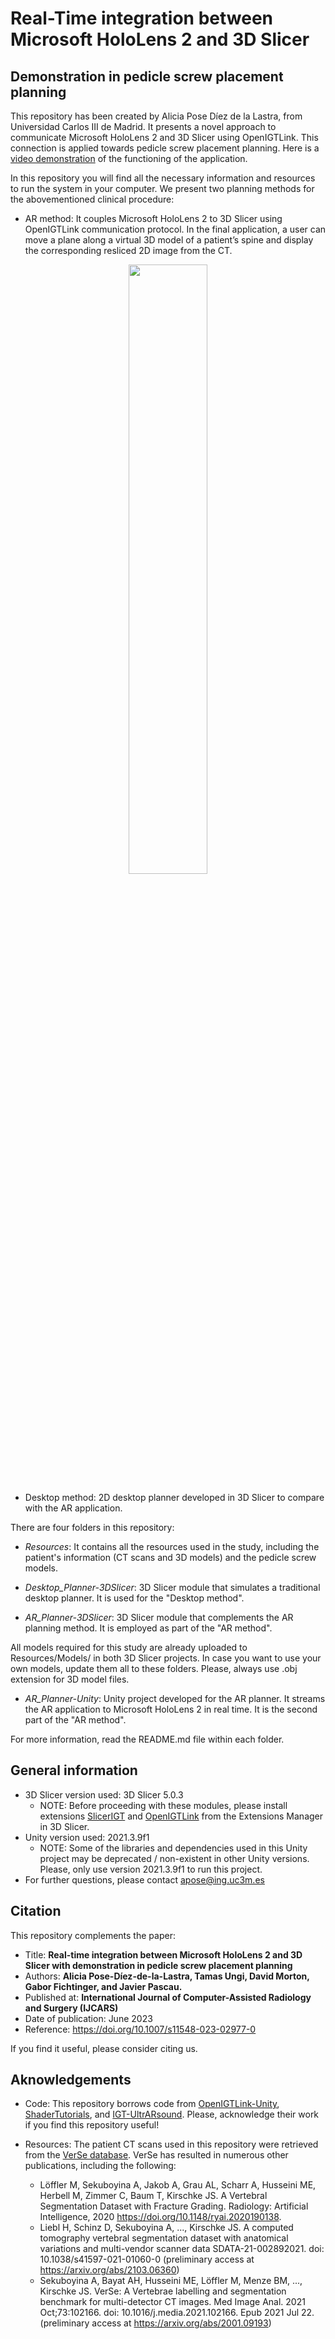 # Real-Time integration between Microsoft HoloLens 2 and 3D Slicer
## Demonstration in pedicle screw placement planning

This repository has been created by Alicia Pose Díez de la Lastra, from Universidad Carlos III de Madrid. It presents a novel approach to communicate Microsoft HoloLens 2 and 3D Slicer using OpenIGTLink. This connection is applied towards pedicle screw placement planning. Here is a [video demonstration](https://www.youtube.com/watch?v=35WiSceP94Q&t=1s) of the functioning of the application. 

In this repository you will find all the necessary information and resources to run the system in your computer. We present two planning methods for the abovementioned clinical procedure:

 - AR method: It couples Microsoft HoloLens 2 to 3D Slicer using OpenIGTLink communication protocol. In the final application, a user can move a plane along a virtual 3D model of a patient’s spine and display the corresponding resliced 2D image from the CT.

<p align="center">
  <img src="https://user-images.githubusercontent.com/66890913/212952842-74105c36-9962-48a7-9aee-a0757d6b92d7.jpg" width=50%>
</p>


 - Desktop method: 2D desktop planner developed in 3D Slicer to compare with the AR application.

There are four folders in this repository:

 - *Resources*: It contains all the resources used in the study, including the patient's information (CT scans and 3D models) and the pedicle screw models.

 - *Desktop_Planner-3DSlicer*: 3D Slicer module that simulates a traditional desktop planner. It is used for the "Desktop method".

 - *AR_Planner-3DSlicer*: 3D Slicer module that complements the AR planning method. It is employed as part of the "AR method".

All models required for this study are already uploaded to Resources/Models/ in both 3D Slicer projects. In case you want to use your own models, update them all to these folders. Please, always use .obj extension for 3D model files.

 - *AR_Planner-Unity*: Unity project developed for the AR planner. It streams the AR application to Microsoft HoloLens 2 in real time. It is the second part of the "AR method".


For more information, read the README.md file within each folder.



## General information
 - 3D Slicer version used: 3D Slicer 5.0.3
   + NOTE: Before proceeding with these modules, please install extensions [SlicerIGT](https://github.com/SlicerIGT/SlicerIGT) and [OpenIGTLink](https://github.com/openigtlink/OpenIGTLink) from the Extensions Manager in 3D Slicer.
 - Unity version used: 2021.3.9f1
   + NOTE: Some of the libraries and dependencies used in this Unity project may be deprecated / non-existent in other Unity versions. Please, only use version 2021.3.9f1 to run this project.
 - For further questions, please contact apose@ing.uc3m.es

## Citation
This repository complements the paper: 

- Title: **Real-time integration between Microsoft HoloLens 2 and 3D Slicer with demonstration in pedicle screw placement planning**
- Authors: **Alicia Pose-Díez-de-la-Lastra, Tamas Ungi, David Morton, Gabor Fichtinger, and Javier Pascau.**
- Published at: **International Journal of Computer-Assisted Radiology and Surgery (IJCARS)**
- Date of publication: June 2023
- Reference: https://doi.org/10.1007/s11548-023-02977-0

If you find it useful, please consider citing us.


## Aknowledgements
 - Code: This repository borrows code from [OpenIGTLink-Unity](https://github.com/franklinwk/OpenIGTLink-Unity), [ShaderTutorials](https://github.com/ronja-tutorials/ShaderTutorials), and [IGT-UltrARsound](https://github.com/BIIG-UC3M/IGT-UltrARsound). Please, acknowledge their work if you find this repository useful!

 - Resources: The patient CT scans used in this repository were retrieved from the [VerSe database](https://github.com/anjany/verse). VerSe has resulted in numerous other publications, including the following:
   + Löffler M, Sekuboyina A, Jakob A, Grau AL, Scharr A, Husseini ME, Herbell M, Zimmer C, Baum T, Kirschke JS. A Vertebral Segmentation Dataset with Fracture Grading. Radiology: Artificial Intelligence, 2020 https://doi.org/10.1148/ryai.2020190138.
   + Liebl H, Schinz D, Sekuboyina A, ..., Kirschke JS. A computed tomography vertebral segmentation dataset with anatomical variations and multi-vendor scanner data SDATA-21-002892021. doi: 10.1038/s41597-021-01060-0 (preliminary access at https://arxiv.org/abs/2103.06360)
   + Sekuboyina A, Bayat AH, Husseini ME, Löffler M, Menze BM, ..., Kirschke JS. VerSe: A Vertebrae labelling and segmentation benchmark for multi-detector CT images. Med Image Anal. 2021 Oct;73:102166. doi: 10.1016/j.media.2021.102166. Epub 2021 Jul 22. (preliminary access at https://arxiv.org/abs/2001.09193)
